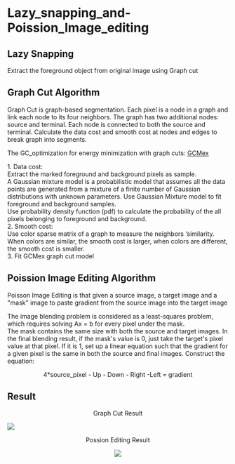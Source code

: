 # Lazy_snapping_and-Poission_Image_editing
<h2>Lazy Snapping</h2>
Extract the foreground object from original image using Graph cut

<h2>Graph Cut Algorithm</h2>
<p>Graph Cut is graph-based segmentation. Each pixel is a node in a graph and link each node to its four neighbors. The graph has two additional nodes: source and terminal. Each node is connected to both the source and terminal. Calculate the data cost and smooth cost at nodes and edges to break graph into segments.</p>
<p>The GC_optimization for energy minimization with graph cuts: <a href="http://www.csd.uwo.ca/~olga/OldCode.html">GCMex</a>
</p>
<p>
1. Data cost: </br>
Extract the marked foreground and background pixels as sample.</br>
A Gaussian mixture model is a probabilistic model that assumes all the data points are generated from a mixture of a finite number of Gaussian distributions with unknown parameters. Use Gaussian Mixture model to fit foreground and background samples.</br>
Use probability density function (pdf) to calculate the probability of the all pixels belonging to foreground and background.</br>
2. Smooth cost:</br>
Use color sparse matrix of a graph to measure the neighbors ‘similarity. When colors are similar, the smooth cost is larger, when colors are different, the smooth cost is smaller.</br>
3. Fit GCMex graph cut model</p>

<h2>Poission Image Editing Algorithm</h2>
Poisson Image Editing is that given a source image, a target image and a "mask" image to paste gradient from the source image into the target image

<p>The image blending problem is considered as a least-squares problem, which requires solving Ax = b for every pixel under the mask.</br>
The mask contains the same size with both the source and target images. In the final blending result, if the mask's value is 0, just take the target's pixel value at that pixel. If it is 1, set up a linear equation such that the gradient for a given pixel is the same in both the source and final images. Construct the equation:</br>
<p align="center">4*source_pixel - Up - Down - Right -Left = gradient</p>
</p>

<h2>Result</h2>
<p align="center">Graph Cut Result</P>
<img src= "https://github.com/Joey2793/Lazy_snapping_and-Poission_Image_editing/blob/master/data/result/DOG.jpg"/>
<p align="center">Possion Editing Result</P>
<p align="center"><img src= "https://github.com/Joey2793/Lazy_snapping_and-Poission_Image_editing/blob/master/data/result/data1.jpg"/></p>
